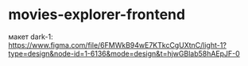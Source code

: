 # movies-explorer-frontend

макет dark-1: https://www.figma.com/file/6FMWkB94wE7KTkcCgUXtnC/light-1?type=design&node-id=1-6136&mode=design&t=hjwGBlab58hAEpJF-0
